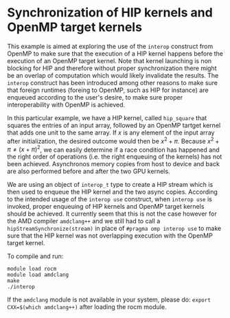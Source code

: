 # Synchronization of HIP kernels and OpenMP target kernels

This example is aimed at exploring the use of the `interop` construct from OpenMP to make sure that the execution of a HIP kernel happens before the execution of an OpenMP target kernel. Note that kernel launching is non blocking for HIP and therefore without proper synchronization there might be an overlap of computation which would likely invalidate the results. The `interop` construct has been introduced among other reasons to make sure that foreign runtimes (foreing to OpenMP, such as HIP for instance) are enqueued according to  the user's desire, to make sure proper interoperability with OpenMP is achieved.

In this particular example, we have a HIP kernel, called `hip_square` that squares the entries of an input array, followed by an OpenMP tartget kernel that adds one unit to the same array. If $x$ is any element of the input array after initialization, the desired outcome would then be $x^2+\pi$. Because $x^2+\pi \neq (x+\pi)^2$, we can easily determine if a race condition has happened and the right order of operations (i.e. the right enqueuing of the kernels) has not been achieved. Asynchronos memory copies from host to device and back are also performed before and after the two GPU kernels.

We are using an object of `interop_t` type to create a HIP stream which is then used to enqueue the HIP kernel and the two async copies.
According to the intended usage of the `interop use` construct, when `interop use` is invoked, proper enqueuing of HIP kernels and OpenMP target kernels should be achieved. It currently seem that this is not the case however for the AMD compiler `amdclang++` and we still had to call a `hipStreamSynchronize(stream)` in place of `#pragma omp interop use` to make sure that the HIP kernel was not overlapping execution with the OpenMP target kernel.

To compile and run:

```
module load rocm
module load amdclang
make
./interop
```

If the `amdclang` module is not available in your system, please do: `export CXX=$(which amdclang++)` after loading the rocm module.  

